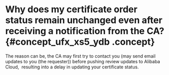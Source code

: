 # Why does my certificate order status remain unchanged even after receiving a notification from the CA? {#concept_ufx_xs5_ydb .concept}

The reason can be, the CA may first try to contact you \(may send email updates to you \(the requester\)\) before pushing review updates to Alibaba Cloud,  resulting into a delay in updating your certificate status.  


